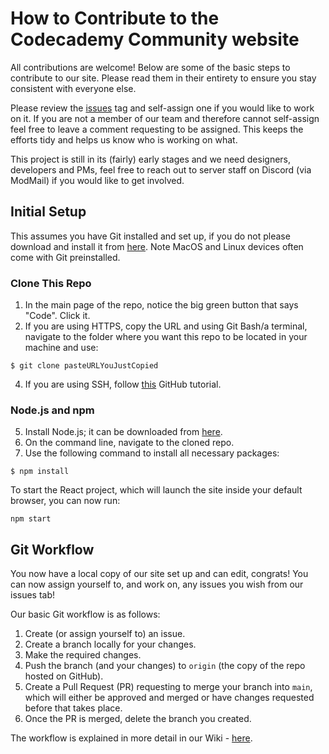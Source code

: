 # How to Contribute to the Codecademy Community website

All contributions are welcome! Below are some of the basic steps to contribute to our site. Please read them in their entirety to ensure you stay consistent with everyone else.

Please review the [issues](https://github.com/CodecademyCommunity/CodecademyCommunity.github.io/issues) tag and self-assign one if you would like to work on it. If you are not a member of our team and therefore cannot self-assign feel free to leave a comment requesting to be assigned. This keeps the efforts tidy and helps us know who is working on what.

This project is still in its (fairly) early stages and we need designers, developers and PMs, feel free to reach out to server staff on Discord (via ModMail) if you would like to get involved.

## Initial Setup

This assumes you have Git installed and set up, if you do not please download and install it from [here](https://git-scm.com/). Note MacOS and Linux devices often come with Git preinstalled.

### Clone This Repo

1. In the main page of the repo, notice the big green button that says "Code". Click it.
2. If you are using HTTPS, copy the URL and using Git Bash/a terminal, navigate to the folder where you want this repo to be located in your machine and use:

```
$ git clone pasteURLYouJustCopied
```

4. If you are using SSH, follow [this](https://docs.github.com/en/authentication/connecting-to-github-with-ssh) GitHub tutorial.

### Node.js and npm

5. Install Node.js; it can be downloaded from [here](https://nodejs.org/en/).
6. On the command line, navigate to the cloned repo.
7. Use the following command to install all necessary packages:

```
$ npm install
```

To start the React project, which will launch the site inside your default browser, you can now run:

```
npm start
```

## Git Workflow

You now have a local copy of our site set up and can edit, congrats! You can now assign yourself to, and work on, any issues you wish from our issues tab!

Our basic Git workflow is as follows:

1. Create (or assign yourself to) an issue.
2. Create a branch locally for your changes.
3. Make the required changes.
4. Push the branch (and your changes) to `origin` (the copy of the repo hosted on GitHub).
5. Create a Pull Request (PR) requesting to merge your branch into `main`, which will either be approved and merged or have changes requested before that takes place.
6. Once the PR is merged, delete the branch you created.

The workflow is explained in more detail in our Wiki - [here](https://github.com/CodecademyCommunity/CodecademyCommunity.github.io/wiki/Git-Workflow).
